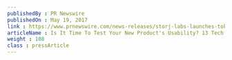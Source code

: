 ```yaml
---
publishedBy : PR Newswire
publishedOn : May 19, 2017
link : https://www.prnewswire.com/news-releases/storj-labs-launches-token-sale-300460329.html
articleName : Is It Time To Test Your New Product's Usability? 13 Tech Experts Weigh In
weight : 108 
class : pressArticle
---
```


